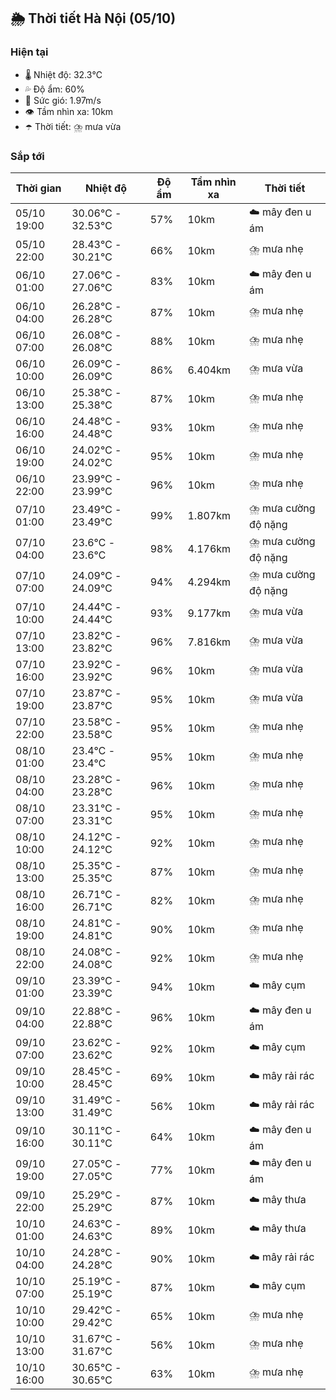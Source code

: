 ## 🌦️ Thời tiết Hà Nội (05/10)

### Hiện tại

- 🌡️ Nhiệt độ: 32.3℃
- 💦 Độ ẩm: 60%
- 💨 Sức gió: 1.97m/s
- 👁️ Tầm nhìn xa: 10km
- ☂️ Thời tiết: ⛈️ mưa vừa

### Sắp tới

| Thời gian | Nhiệt độ | Độ ẩm | Tầm nhìn xa | Thời tiết |
| --- | --- | --- | --- | --- |
| 05/10 19:00 | 30.06℃ - 32.53℃ | 57% | 10km | ☁️ mây đen u ám |
| 05/10 22:00 | 28.43℃ - 30.21℃ | 66% | 10km | ⛈️ mưa nhẹ |
| 06/10 01:00 | 27.06℃ - 27.06℃ | 83% | 10km | ☁️ mây đen u ám |
| 06/10 04:00 | 26.28℃ - 26.28℃ | 87% | 10km | ⛈️ mưa nhẹ |
| 06/10 07:00 | 26.08℃ - 26.08℃ | 88% | 10km | ⛈️ mưa nhẹ |
| 06/10 10:00 | 26.09℃ - 26.09℃ | 86% | 6.404km | ⛈️ mưa vừa |
| 06/10 13:00 | 25.38℃ - 25.38℃ | 87% | 10km | ⛈️ mưa nhẹ |
| 06/10 16:00 | 24.48℃ - 24.48℃ | 93% | 10km | ⛈️ mưa nhẹ |
| 06/10 19:00 | 24.02℃ - 24.02℃ | 95% | 10km | ⛈️ mưa nhẹ |
| 06/10 22:00 | 23.99℃ - 23.99℃ | 96% | 10km | ⛈️ mưa nhẹ |
| 07/10 01:00 | 23.49℃ - 23.49℃ | 99% | 1.807km | ⛈️ mưa cường độ nặng |
| 07/10 04:00 | 23.6℃ - 23.6℃ | 98% | 4.176km | ⛈️ mưa cường độ nặng |
| 07/10 07:00 | 24.09℃ - 24.09℃ | 94% | 4.294km | ⛈️ mưa cường độ nặng |
| 07/10 10:00 | 24.44℃ - 24.44℃ | 93% | 9.177km | ⛈️ mưa vừa |
| 07/10 13:00 | 23.82℃ - 23.82℃ | 96% | 7.816km | ⛈️ mưa vừa |
| 07/10 16:00 | 23.92℃ - 23.92℃ | 96% | 10km | ⛈️ mưa vừa |
| 07/10 19:00 | 23.87℃ - 23.87℃ | 95% | 10km | ⛈️ mưa vừa |
| 07/10 22:00 | 23.58℃ - 23.58℃ | 95% | 10km | ⛈️ mưa nhẹ |
| 08/10 01:00 | 23.4℃ - 23.4℃ | 95% | 10km | ⛈️ mưa nhẹ |
| 08/10 04:00 | 23.28℃ - 23.28℃ | 96% | 10km | ⛈️ mưa nhẹ |
| 08/10 07:00 | 23.31℃ - 23.31℃ | 95% | 10km | ⛈️ mưa nhẹ |
| 08/10 10:00 | 24.12℃ - 24.12℃ | 92% | 10km | ⛈️ mưa nhẹ |
| 08/10 13:00 | 25.35℃ - 25.35℃ | 87% | 10km | ⛈️ mưa nhẹ |
| 08/10 16:00 | 26.71℃ - 26.71℃ | 82% | 10km | ⛈️ mưa nhẹ |
| 08/10 19:00 | 24.81℃ - 24.81℃ | 90% | 10km | ⛈️ mưa nhẹ |
| 08/10 22:00 | 24.08℃ - 24.08℃ | 92% | 10km | ⛈️ mưa nhẹ |
| 09/10 01:00 | 23.39℃ - 23.39℃ | 94% | 10km | ☁️ mây cụm |
| 09/10 04:00 | 22.88℃ - 22.88℃ | 96% | 10km | ☁️ mây đen u ám |
| 09/10 07:00 | 23.62℃ - 23.62℃ | 92% | 10km | ☁️ mây cụm |
| 09/10 10:00 | 28.45℃ - 28.45℃ | 69% | 10km | ☁️ mây rải rác |
| 09/10 13:00 | 31.49℃ - 31.49℃ | 56% | 10km | ☁️ mây rải rác |
| 09/10 16:00 | 30.11℃ - 30.11℃ | 64% | 10km | ☁️ mây đen u ám |
| 09/10 19:00 | 27.05℃ - 27.05℃ | 77% | 10km | ☁️ mây đen u ám |
| 09/10 22:00 | 25.29℃ - 25.29℃ | 87% | 10km | ☁️ mây thưa |
| 10/10 01:00 | 24.63℃ - 24.63℃ | 89% | 10km | ☁️ mây thưa |
| 10/10 04:00 | 24.28℃ - 24.28℃ | 90% | 10km | ☁️ mây rải rác |
| 10/10 07:00 | 25.19℃ - 25.19℃ | 87% | 10km | ☁️ mây cụm |
| 10/10 10:00 | 29.42℃ - 29.42℃ | 65% | 10km | ⛈️ mưa nhẹ |
| 10/10 13:00 | 31.67℃ - 31.67℃ | 56% | 10km | ⛈️ mưa nhẹ |
| 10/10 16:00 | 30.65℃ - 30.65℃ | 63% | 10km | ⛈️ mưa nhẹ |
